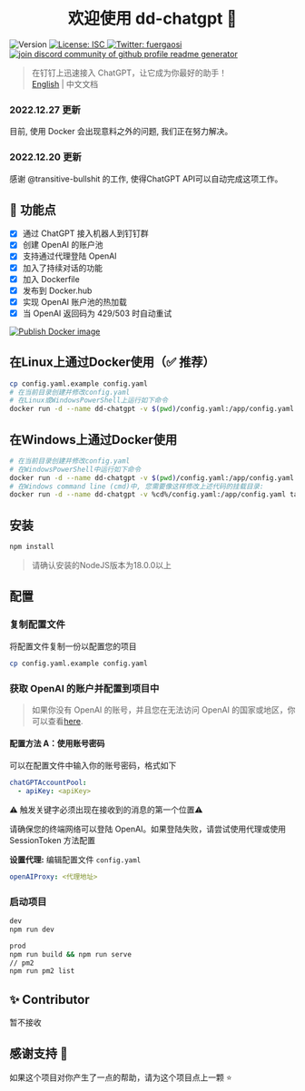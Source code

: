 <h1 align="center">欢迎使用 dd-chatgpt 👋</h1>
<p>
  <img alt="Version" src="https://img.shields.io/badge/version-1.0.0-blue.svg?cacheSeconds=2592000" />
  <a href="#" target="_blank">
    <img alt="License: ISC" src="https://img.shields.io/badge/License-ISC-yellow.svg" />
  </a>
  <a href="https://twitter.com/fuergaosi" target="_blank">
    <img alt="Twitter: fuergaosi" src="https://img.shields.io/twitter/follow/fuergaosi.svg?style=social" />
  </a>
  <a href="https://discord.gg/8fXNrxwUJH" target="blank">
    <img src="https://img.shields.io/discord/1058994816446369832?label=Join%20Community&logo=discord&style=flat-square" alt="join discord community of github profile readme generator"/>
  </a>
</p>

> 在钉钉上迅速接入 ChatGPT，让它成为你最好的助手！  
> [English](README.md) | 中文文档

### 2022.12.27 更新
目前, 使用 Docker 会出现意料之外的问题, 我们正在努力解决。

### 2022.12.20 更新

感谢 @transitive-bullshit 的工作, 使得ChatGPT API可以自动完成这项工作。

## 🌟 功能点

- [x] 通过 ChatGPT 接入机器人到钉钉群
- [x] 创建 OpenAI 的账户池
- [x] 支持通过代理登陆 OpenAI
- [x] 加入了持续对话的功能
- [x] 加入 Dockerfile
- [x] 发布到 Docker.hub
- [x] 实现 OpenAI 账户池的热加载
- [X] 当 OpenAI 返回码为 429/503 时自动重试

[![Publish Docker image](https://github.com/cjz9032/dd-chatgpt/actions/workflows/publish-docker-hub.yml/badge.svg)](https://github.com/cjz9032/dd-chatgpt/actions/workflows/publish-docker-hub.yml)

## 在Linux上通过Docker使用（✅ 推荐）

```sh
cp config.yaml.example config.yaml
# 在当前目录创建并修改config.yaml
# 在Linux或WindowsPowerShell上运行如下命令
docker run -d --name dd-chatgpt -v $(pwd)/config.yaml:/app/config.yaml tanner/dd-chatgpt:latest

```

## 在Windows上通过Docker使用

```sh
# 在当前目录创建并修改config.yaml
# 在WindowsPowerShell中运行如下命令
docker run -d --name dd-chatgpt -v $(pwd)/config.yaml:/app/config.yaml tanner/dd-chatgpt:latest
# 在Windows command line (cmd)中, 您需要像这样修改上述代码的挂载目录:
docker run -d --name dd-chatgpt -v %cd%/config.yaml:/app/config.yaml tanner/dd-chatgpt:latest

```

## 安装

```sh
npm install
```
> 请确认安装的NodeJS版本为18.0.0以上

## 配置

### 复制配置文件

将配置文件复制一份以配置您的项目

```sh
cp config.yaml.example config.yaml
```

### 获取 OpenAI 的账户并配置到项目中

> 如果你没有 OpenAI 的账号，并且您在无法访问 OpenAI 的国家或地区，你可以查看[here](https://mirror.xyz/boxchen.eth/9O9CSqyKDj4BKUIil7NC1Sa1LJM-3hsPqaeW_QjfFBc).

#### 配置方法 A：使用账号密码

可以在配置文件中输入你的账号密码，格式如下

```yaml
chatGPTAccountPool:
  - apiKey: <apiKey>
```

⚠️ 触发关键字必须出现在接收到的消息的第一个位置⚠️

请确保您的终端网络可以登陆 OpenAI。如果登陆失败，请尝试使用代理或使用 SessionToken 方法配置

**设置代理:**
编辑配置文件 `config.yaml`
```yaml
openAIProxy: <代理地址>
```
### 启动项目

```sh
dev
npm run dev

prod
npm run build && npm run serve
// pm2
npm run pm2 list
```
## ✨ Contributor

暂不接收

## 感谢支持 🙏

如果这个项目对你产生了一点的帮助，请为这个项目点上一颗 ⭐️
